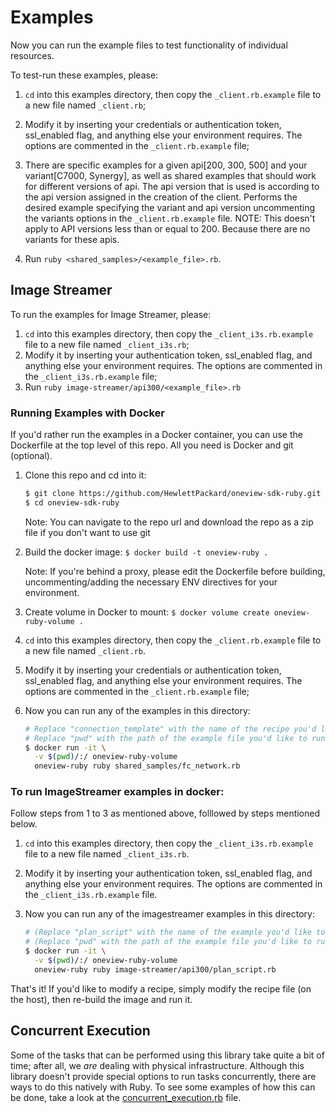 # Examples

Now you can run the example files to test functionality of individual resources.

To test-run these examples, please:
  1. `cd` into this examples directory, then copy the `_client.rb.example` file to a new file named `_client.rb`;
  2. Modify it by inserting your credentials or authentication token, ssl_enabled flag, and anything else your environment requires. The options are commented in the `_client.rb.example` file;
  3. There are specific examples for a given api[200, 300, 500] and your variant[C7000, Synergy], as well as shared examples that should work for different versions of api.
     The api version that is used is according to the api version assigned in the creation of the client.
     Performs the desired example specifying the variant and api version uncommenting the variants options in the `_client.rb.example` file.
     NOTE: This doesn't apply to API versions less than or equal to 200. Because there are no variants for these apis.

  4. Run `ruby <shared_samples>/<example_file>.rb`.

## Image Streamer

To run the examples for Image Streamer, please:
  1. `cd` into this examples directory, then copy the `_client_i3s.rb.example` file to a new file named `_client_i3s.rb`;
  2. Modify it by inserting your authentication token, ssl_enabled flag, and anything else your environment requires. The options are commented in the `_client_i3s.rb.example` file;
  3. Run `ruby image-streamer/api300/<example_file>.rb`
  
 ### Running Examples with Docker
If you'd rather run the examples in a Docker container, you can use the Dockerfile at the top level of this repo.
All you need is Docker and git (optional).

1. Clone this repo and cd into it:
   ```bash
   $ git clone https://github.com/HewlettPackard/oneview-sdk-ruby.git
   $ cd oneview-sdk-ruby
   ```

   Note: You can navigate to the repo url and download the repo as a zip file if you don't want to use git

2. Build the docker image: `$ docker build -t oneview-ruby .`

   Note: If you're behind a proxy, please edit the Dockerfile before building, uncommenting/adding the necessary ENV directives for your environment.

3. Create volume in Docker to mount: `$ docker volume create oneview-ruby-volume .`

4. `cd` into this examples directory, then copy the `_client.rb.example` file to a new file named `_client.rb`.

5. Modify it by inserting your credentials or authentication token, ssl_enabled flag, and anything else your environment requires. The options are commented in the `_client.rb.example` file;

6. Now you can run any of the examples in this directory:
   ```bash
   # Replace "connection_template" with the name of the recipe you'd like to run.
   # Replace "pwd" with the path of the example file you'd like to run.
   $ docker run -it \
     -v $(pwd)/:/ oneview-ruby-volume
     oneview-ruby ruby shared_samples/fc_network.rb
   ```

### To run ImageStreamer examples in docker:

Follow steps from 1 to 3 as mentioned above, folllowed by steps mentioned below.
1. `cd` into this examples directory, then copy the `_client_i3s.rb.example` file to a new file named `_client_i3s.rb`.

2. Modify it by inserting your authentication token, ssl_enabled flag, and anything else your environment requires. The options are commented in the `_client_i3s.rb.example` file.

3. Now you can run any of the imagestreamer examples in this directory:
   ```bash
   # (Replace "plan_script" with the name of the example you'd like to run)
   # (Replace "pwd" with the path of the example file you'd like to run)
   $ docker run -it \
     -v $(pwd)/:/ oneview-ruby-volume
     oneview-ruby ruby image-streamer/api300/plan_script.rb
   ```

That's it! If you'd like to modify a recipe, simply modify the recipe file (on the host), then re-build the image and run it.

## Concurrent Execution

Some of the tasks that can be performed using this library take quite a bit of time; after all, we *are* dealing with physical infrastructure.
Although this library doesn't provide special options to run tasks concurrently, there are ways to do this natively with Ruby.
To see some examples of how this can be done, take a look at the [concurrent_execution.rb](concurrent_execution.rb) file.
